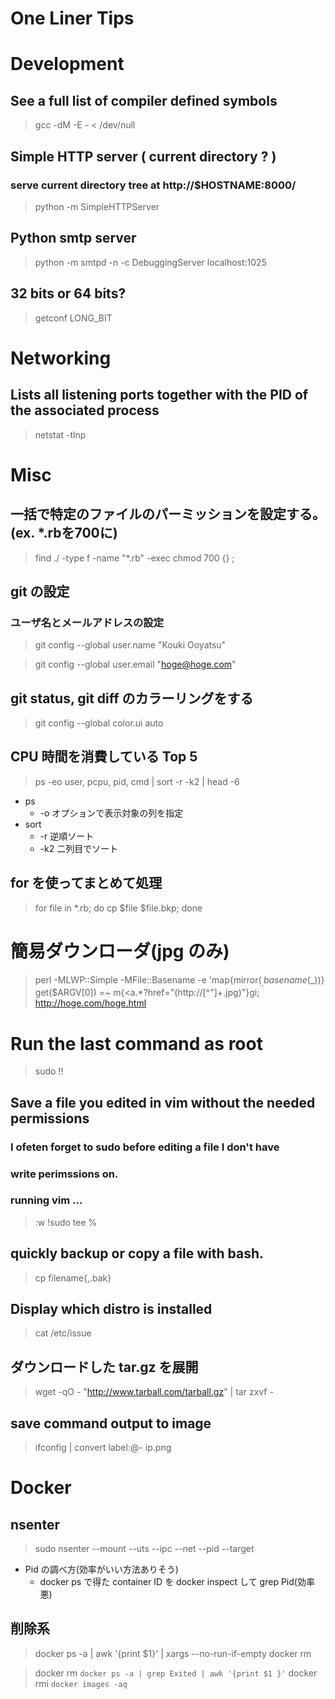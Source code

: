 # One Liner Tips

# Development
## See a full list of compiler defined symbols
> gcc -dM -E - < /dev/null

## Simple HTTP server ( current directory ? )
### serve current directory tree at http://$HOSTNAME:8000/
> python -m SimpleHTTPServer

## Python smtp server
> python -m smtpd -n -c DebuggingServer localhost:1025

## 32 bits or 64 bits?
> getconf LONG_BIT


# Networking
## Lists all listening ports together with the PID of the associated process
> netstat -tlnp


# Misc
## 一括で特定のファイルのパーミッションを設定する。(ex. *.rbを700に)
> find ./ -type f -name "*.rb" -exec chmod 700 {} \;

## git の設定
### ユーザ名とメールアドレスの設定
> git config --global user.name "Kouki Ooyatsu"

> git config --global user.email "hoge@hoge.com"

## git status, git diff のカラーリングをする
> git config --global color.ui auto

## CPU 時間を消費している Top 5
> ps -eo user, pcpu, pid, cmd | sort -r -k2 | head -6

 * ps
   * -o オプションで表示対象の列を指定
 * sort
   * -r 逆順ソート
   * -k2 二列目でソート

## for を使ってまとめて処理
> for file in *.rb; do cp $file $file.bkp; done

# 簡易ダウンローダ(jpg のみ)
> perl -MLWP::Simple -MFile::Basename -e 'map{mirror($_,basename($_))} get($ARGV[0]) =~ m{<a.*?href="(http://[^"]+\.jpg)"}gi; http://hoge.com/hoge.html

# Run the last command as root
> sudo !!

## Save a file you edited in vim without the needed permissions
### I ofeten forget to sudo before editing a file I don't have
### write perimssions on.
### running vim ...
> :w !sudo tee %

## quickly backup or copy a file with bash.
> cp filename{,.bak}

## Display which distro is installed
> cat /etc/issue

## ダウンロードした tar.gz を展開
> wget -qO - "http://www.tarball.com/tarball.gz" | tar zxvf -

## save command output to image
> ifconfig | convert label:@- ip.png


# Docker
## nsenter
> sudo nsenter --mount --uts --ipc --net --pid --target <Docker Pid>

 * Pid の調べ方(効率がいい方法ありそう)
   * docker ps で得た container ID を docker inspect して grep Pid(効率悪)
 

## 削除系
> docker ps -a | awk '{print $1}' | xargs --no-run-if-empty docker rm

> docker rm `docker ps -a | grep Exited | awk '{print $1 }'`
> docker rmi `docker images -aq`
